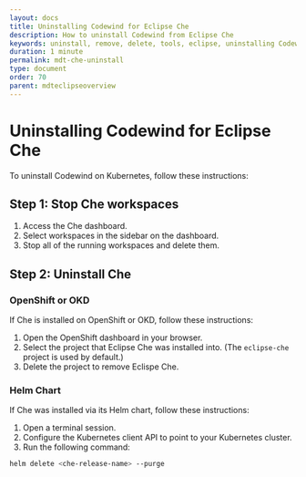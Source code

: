 ```yaml
---
layout: docs
title: Uninstalling Codewind for Eclipse Che
description: How to uninstall Codewind from Eclipse Che
keywords: uninstall, remove, delete, tools, eclipse, uninstalling Codewind for Eclipse Che, restart Eclipse
duration: 1 minute
permalink: mdt-che-uninstall
type: document
order: 70
parent: mdteclipseoverview
---
```


# Uninstalling Codewind for Eclipse Che

To uninstall Codewind on Kubernetes, follow these instructions:

## Step 1: Stop Che workspaces
1. Access the Che dashboard.
2. Select workspaces in the sidebar on the dashboard.
3. Stop all of the running workspaces and delete them.

## Step 2: Uninstall Che

### OpenShift or OKD
If Che is installed on OpenShift or OKD, follow these instructions:
1. Open the OpenShift dashboard in your browser.
2. Select the project that Eclipse Che was installed into. (The `eclipse-che` project is used by default.)
3. Delete the project to remove Eclispe Che.

### Helm Chart
If Che was installed via its Helm chart, follow these instructions:
1. Open a terminal session.
2. Configure the Kubernetes client API to point to your Kubernetes cluster.
3. Run the following command:
```bash
helm delete <che-release-name> --purge
```
